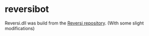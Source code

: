 # reversibot

Reversi.dll was build from the [Reversi repository](https://github.com/gdnameless/Reversi). (With some slight modifications)
